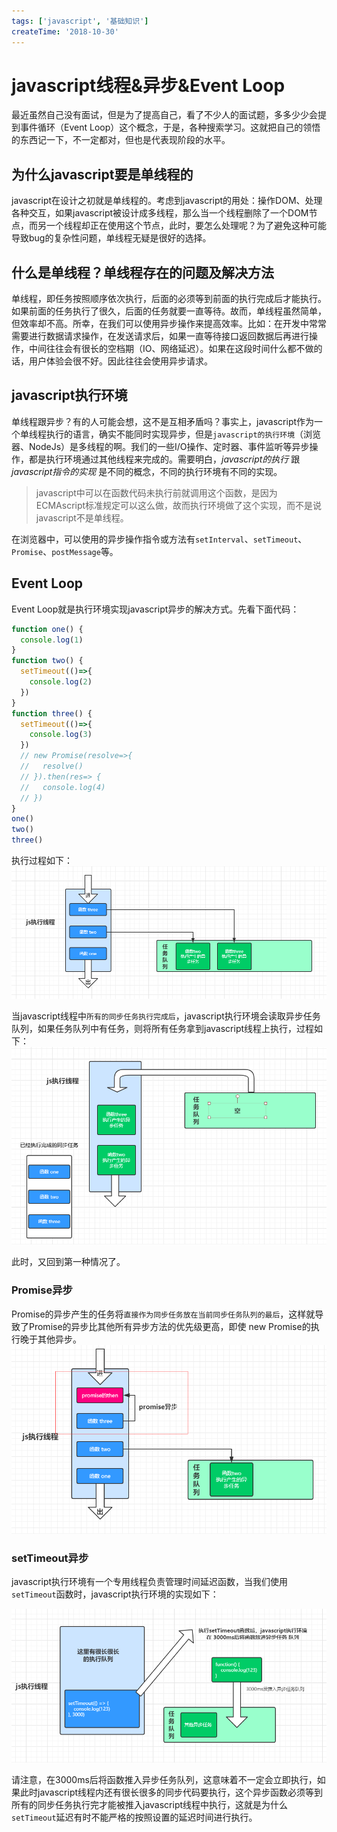 ```yaml
---
tags: ['javascript', '基础知识']
createTime: '2018-10-30'
---
```

# javascript线程&异步&Event Loop
最近虽然自己没有面试，但是为了提高自己，看了不少人的面试题，多多少少会提到事件循环（Event Loop）这个概念，于是，各种搜索学习。这就把自己的领悟的东西记一下，不一定都对，但也是代表现阶段的水平。
## 为什么javascript要是单线程的
javascript在设计之初就是单线程的。考虑到javascript的用处：操作DOM、处理各种交互，如果javascript被设计成多线程，那么当一个线程删除了一个DOM节点，而另一个线程却正在使用这个节点，此时，要怎么处理呢？为了避免这种可能导致bug的复杂性问题，单线程无疑是很好的选择。
## 什么是单线程？单线程存在的问题及解决方法
单线程，即任务按照顺序依次执行，后面的必须等到前面的执行完成后才能执行。如果前面的任务执行了很久，后面的任务就要一直等待。故而，单线程虽然简单，但效率却不高。所幸，在我们可以使用异步操作来提高效率。比如：在开发中常常需要进行数据请求操作，在发送请求后，如果一直等待接口返回数据后再进行操作，中间往往会有很长的空档期（IO、网络延迟）。如果在这段时间什么都不做的话，用户体验会很不好。因此往往会使用异步请求。
## javascript执行环境
单线程跟异步？有的人可能会想，这不是互相矛盾吗？事实上，javascript作为一个单线程执行的语言，确实不能同时实现异步，但是`javascript的执行环境`（浏览器、NodeJs）是多线程的啊。我们的一些I/O操作、定时器、事件监听等异步操作，都是执行环境通过其他线程来完成的。需要明白，*javascript的执行* 跟*javascript指令的实现* 是不同的概念，不同的执行环境有不同的实现。

>javascript中可以在函数代码未执行前就调用这个函数，是因为ECMAscript标准规定可以这么做，故而执行环境做了这个实现，而不是说javascript不是单线程。

在浏览器中，可以使用的异步操作指令或方法有`setInterval`、`setTimeout`、`Promise`、`postMessage`等。
## Event Loop
Event Loop就是执行环境实现javascript异步的解决方式。先看下面代码：
```javascript
function one() {
  console.log(1)
}
function two() {
  setTimeout(()=>{
    console.log(2)
  })
}
function three() {
  setTimeout(()=>{
    console.log(3)
  })
  // new Promise(resolve=>{
  //   resolve()
  // }).then(res=> {
  //   console.log(4)
  // })
}
one()
two()
three()
```
执行过程如下：
![avatar](./imgs/event-loop.1.png)

当javascript线程中`所有的同步任务执行完成后`，javascript执行环境会读取异步任务队列，如果任务队列中有任务，则将所有任务拿到javascript线程上执行，过程如下：
![avatar](./imgs/event-loop.2.png)

此时，又回到第一种情况了。

### Promise异步
Promise的异步产生的任务将`直接作为同步任务放在当前同步任务队列的最后`，这样就导致了Promise的异步比其他所有异步方法的优先级更高，即使 new Promise的执行晚于其他异步。
![avatar](./imgs/event-loop.3.png)

### setTimeout异步
javascript执行环境有一个专用线程负责管理时间延迟函数，当我们使用`setTimeout`函数时，javascript执行环境的实现如下：

![avatar](./imgs/event-loop.4.png)

请注意，在3000ms后将函数推入异步任务队列，这意味着不一定会立即执行，如果此时javascript线程内还有很长很多的同步代码要执行，这个异步函数必须等到所有的同步任务执行完才能被推入javascript线程中执行，这就是为什么`setTimeout`延迟有时不能严格的按照设置的延迟时间进行执行。
